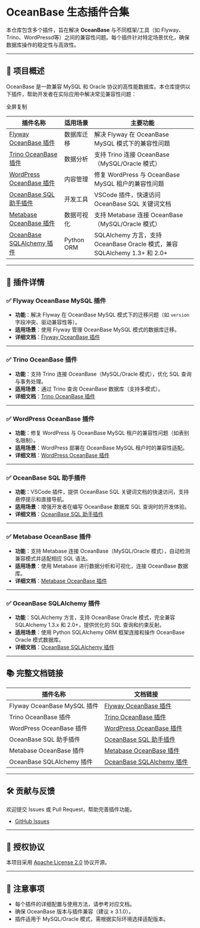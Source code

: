 # OceanBase 生态插件合集

本仓库包含多个插件，旨在解决 **OceanBase** 与不同框架/工具（如 Flyway、Trino、WordPressd等）之间的兼容性问题。每个插件针对特定场景优化，确保数据库操作的稳定性与高效性。

------

## 🧩 项目概述

OceanBase 是一款兼容 MySQL 和 Oracle 协议的高性能数据库。本仓库提供以下插件，帮助开发者在实际应用中解决常见兼容性问题：

全屏复制

| 插件名称                                                                                                       | 适用场景   | 主要功能                                           |
|------------------------------------------------------------------------------------------------------------| ---------- | -------------------------------------------------- |
| [Flyway OceanBase 插件](./flyway-oceanbase-plugin/README_CN.md)      | 数据库迁移 | 解决 Flyway 在 OceanBase MySQL 模式下的兼容性问题  |
| [Trino OceanBase 插件](./trino-oceanbase-plugin/README_CN.md)        | 数据分析   | 支持 Trino 连接 OceanBase（MySQL/Oracle 模式）     |
| [WordPress OceanBase 插件](./wordpress-oceanbase-plugin/README_CN.md) | 内容管理   | 修复 WordPress 与 OceanBase MySQL 租户的兼容性问题 |
| [OceanBase SQL 助手插件](./oceanbase-sql-helper-plugin/README_CN.md) | 开发工具   | VSCode 插件，快速访问 OceanBase SQL 关键词文档     |
| [Metabase OceanBase 插件](./metabase-oceanbase-plugin/README_CN.md)  | 数据可视化 | 支持 Metabase 连接 OceanBase（MySQL/Oracle 模式）  |
| [OceanBase SQLAlchemy 插件](./oceanbase-sqlalchemy-plugin/README.md) | Python ORM  | SQLAlchemy 方言，支持 OceanBase Oracle 模式，兼容 SQLAlchemy 1.3+ 和 2.0+ |

------

## 📁 插件详情

### ✅ Flyway OceanBase MySQL 插件

- **功能**：解决 Flyway 在 OceanBase MySQL 模式下的迁移问题（如 `version` 字段冲突、驱动兼容性等）。
- **适用场景**：使用 Flyway 管理 OceanBase MySQL 模式的数据库迁移。
- **详细文档**：[Flyway OceanBase 插件](./flyway-oceanbase-plugin/README_CN.md)

------

### ✅ Trino OceanBase 插件

- **功能**：支持 Trino 连接 OceanBase（MySQL/Oracle 模式），优化 SQL 查询与事务处理。
- **适用场景**：通过 Trino 查询 OceanBase 数据库（支持多模式）。
- **详细文档**：[Trino OceanBase 插件](./trion-oceanbase-plugin/README_CN.md)

------

### ✅ WordPress OceanBase 插件

- **功能**：修复 WordPress 与 OceanBase MySQL 租户的兼容性问题（如表别名限制）。
- **适用场景**：WordPress 部署在 OceanBase MySQL 租户时的兼容性适配。
- **详细文档**：[WordPress OceanBase 插件](./wordpress-oceanbase-plugin/README_CN.md)

------

### ✅ OceanBase SQL 助手插件

- **功能**：VSCode 插件，提供 OceanBase SQL 关键词文档的快速访问，支持悬停提示和直接导航。
- **适用场景**：增强开发者在编写 OceanBase 数据库 SQL 查询时的开发体验。
- **详细文档**：[OceanBase SQL 助手插件](./oceanbase-sql-helper-plugin/README_CN.md)

------

### ✅ Metabase OceanBase 插件

- **功能**：支持 Metabase 连接 OceanBase（MySQL/Oracle 模式），自动检测兼容模式并适配相应 SQL 语法。
- **适用场景**：使用 Metabase 进行数据分析和可视化，连接 OceanBase 数据库。
- **详细文档**：[Metabase OceanBase 插件](./metabase-oceanbase-plugin/README_CN.md)

------

### ✅ OceanBase SQLAlchemy 插件

- **功能**：SQLAlchemy 方言，支持 OceanBase Oracle 模式，完全兼容 SQLAlchemy 1.3.x 和 2.0+，提供优化的 SQL 查询和约束反射。
- **适用场景**：使用 Python SQLAlchemy ORM 框架连接和操作 OceanBase Oracle 模式数据库。
- **详细文档**：[OceanBase SQLAlchemy 插件](./oceanbase-sqlalchemy-plugin/README.md)

------

## 📚 完整文档链接

| 插件名称                    | 文档链接                                                     |
| --------------------------- | ------------------------------------------------------------ |
| Flyway OceanBase MySQL 插件 | [Flyway OceanBase 插件](./flyway-oceanbase-plugin/README_CN.md) |
| Trino OceanBase 插件        | [Trino OceanBase 插件](./trino-oceanbase-plugin/README_CN.md) |
| WordPress OceanBase 插件    | [WordPress OceanBase 插件](./wordpress-oceanbase-plugin/README_CN.md) |
| OceanBase SQL 助手插件      | [OceanBase SQL 助手插件](./oceanbase-sql-helper-plugin/README_CN.md) |
| Metabase OceanBase 插件     | [Metabase OceanBase 插件](./metabase-oceanbase-plugin/README_CN.md) |
| OceanBase SQLAlchemy 插件   | [OceanBase SQLAlchemy 插件](./oceanbase-sqlalchemy-plugin/README.md) |

------

## 🛠️ 贡献与反馈

欢迎提交 Issues 或 Pull Request，帮助完善插件功能。

- [GitHub Issues]( https://github.com/oceanbase/ecology-plugins/issues)

------

## 📄 授权协议

本项目采用 [Apache License 2.0](./LICENSE) 协议开源。

------

## 📌 注意事项

- 每个插件的详细配置与使用方法，请参考对应文档。
- 确保 OceanBase 版本与插件兼容（建议 ≥ 3.1.0）。
- 插件适用于 MySQL/Oracle 模式，需根据实际环境选择适配版本。